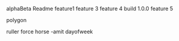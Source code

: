 alphaBeta Readme
feature1
feature 3
feature 4
build 1.0.0
feature 5

polygon


ruller
force horse -amit
dayofweek